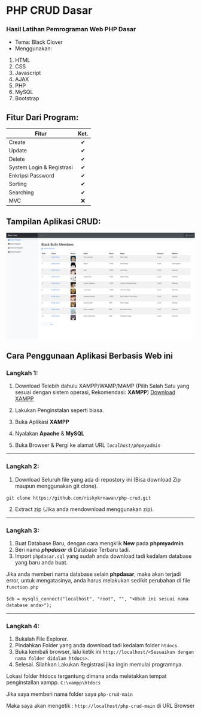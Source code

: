 # PHP CRUD Dasar


### Hasil Latihan Pemrograman Web PHP Dasar

 - Tema: Black Clover
 - Menggunakan: 
  1. HTML 
  2. CSS
  3. Javascript
  4. AJAX
  5. PHP
  6. MySQL
  7. Bootstrap




## Fitur Dari Program:

| Fitur                        | Ket.           |
| ---------------------------- |:--------------:| 
| Create                       | ✔              |
| Update                       | ✔              |
| Delete                       | ✔              |
| System Login & Registrasi    | ✔              |
| Enkripsi Password            | ✔              |
| Sorting                      | ✔              |
| Searching                    | ✔              |
| MVC                          | ❌             |





## Tampilan Aplikasi CRUD: 

![Tampilan Aplikasi CRUD](https://github.com/riskykrnawan/php-crud/blob/main/img/example_app.png "Tampilan Aplikasi CRUD")








## Cara Penggunaan Aplikasi Berbasis Web ini

### Langkah 1:

  1. Download Telebih dahulu XAMPP/WAMP/MAMP (Pilih Salah Satu yang sesuai dengan sistem operasi, Rekomendasi: **XAMPP**) [Download XAMPP](https://www.apachefriends.org/download.html)

  2. Lakukan Penginstalan seperti biasa.
  3. Buka Aplikasi **XAMPP**
  4. Nyalakan **Apache** & **MySQL**
  5. Buka Browser & Pergi ke alamat URL _`localhost/phpmyadmin`_

___


### Langkah 2:

  1. Download Seluruh file yang ada di repostory ini (Bisa download Zip maupun menggunakan git clone). 
  
  `git clone https://github.com/riskykrnawan/php-crud.git`
  
  2. Extract zip (Jika anda mendownload menggunakan zip).

___


### Langkah 3:

  1. Buat Database Baru, dengan cara mengklik **New** pada **phpmyadmin**
  2. Beri nama **_phpdasar_** di Database Terbaru tadi.
  3. Import `phpdasar.sql` yang sudah anda download tadi kedalam database yang baru anda buat.

  Jika anda memberi nama database selain **phpdasar**, maka akan terjadi error,
  untuk mengatasinya, anda harus melakukan sedikit perubahan di file `function.php`

    
  ```$db = mysqli_connect("localhost", "root", "", "<Ubah ini sesuai nama database anda>"); ```
    

___


### Langkah 4: 

  1. Bukalah File Explorer.
  2. Pindahkan Folder yang anda download tadi kedalam folder `htdocs`.
  3. Buka kembali browser, lalu ketik ini `http://localhost/<Sesuaikan dengan nama folder didalam htdocs>`.
  4. Selesai. Silahkan Lakukan Registrasi jika ingin memulai programnya.


Lokasi folder htdocs tergantung dimana anda meletakkan tempat penginstallan xampp.
`C:\xampp\htdocs`

Jika saya memberi nama folder saya `php-crud-main`

Maka saya akan mengetik :
`http://localhost/php-crud-main` di URL Browser
